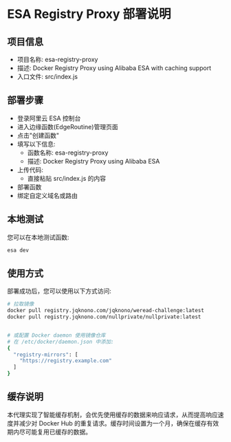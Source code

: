 # ESA Registry Proxy 部署说明

## 项目信息

- 项目名称: esa-registry-proxy
- 描述: Docker Registry Proxy using Alibaba ESA with caching support
- 入口文件: src/index.js

## 部署步骤

- 登录阿里云 ESA 控制台
- 进入边缘函数(EdgeRoutine)管理页面
- 点击"创建函数"
- 填写以下信息:
  - 函数名称: esa-registry-proxy
  - 描述: Docker Registry Proxy using Alibaba ESA
- 上传代码:
  - 直接粘贴 src/index.js 的内容
- 部署函数
- 绑定自定义域名或路由

## 本地测试

您可以在本地测试函数:

```bash
esa dev
```

## 使用方式

部署成功后，您可以使用以下方式访问:

```bash
# 拉取镜像
docker pull registry.jqknono.com/jqknono/weread-challenge:latest
docker pull registry.jqknono.com/nullprivate/nullprivate:latest


# 或配置 Docker daemon 使用镜像仓库
# 在 /etc/docker/daemon.json 中添加:
{
  "registry-mirrors": [
    "https://registry.example.com"
  ]
}
```

## 缓存说明

本代理实现了智能缓存机制，会优先使用缓存的数据来响应请求，从而提高响应速度并减少对 Docker Hub 的重复请求。缓存时间设置为一个月，确保在缓存有效期内尽可能复用已缓存的数据。
